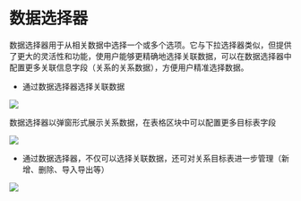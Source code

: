 # 数据选择器

数据选择器用于从相关数据中选择一个或多个选项。它与下拉选择器类似，但提供了更大的灵活性和功能，使用户能够更精确地选择关联数据，可以在数据选择器中配置更多关联信息字段（关系的关系数据），方便用户精准选择数据。

- 通过数据选择器选择关联数据

![](https://nocobase-docs.oss-cn-beijing.aliyuncs.com/4e21501fb12e3a44405988d2d33e7bd4.png)

数据选择器以弹窗形式展示关系数据，在表格区块中可以配置更多目标表字段

![](https://nocobase-docs.oss-cn-beijing.aliyuncs.com/c4724501b0ad2d5d683782236de13b9d.png)

- 通过数据选择器，不仅可以选择关联数据，还可对关系目标表进一步管理（新增、删除、导入导出等）

![](https://nocobase-docs.oss-cn-beijing.aliyuncs.com/ca460a7aa9f0c7ca3bca28cc287979a3.png)